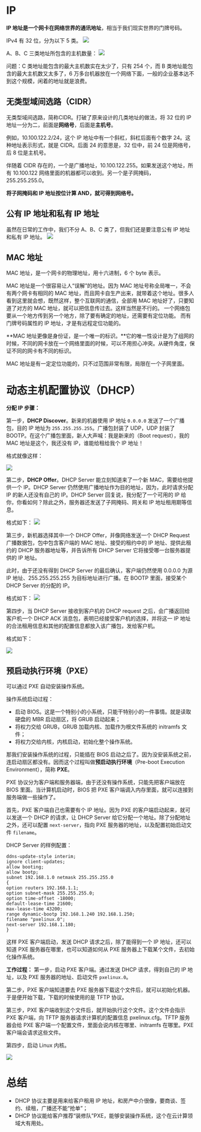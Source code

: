 # IP
**IP 地址是一个网卡在网络世界的通讯地址**，相当于我们现实世界的门牌号码。

IPv4 有 32 位，分为以下 5 类。
![](https://static001.geekbang.org/resource/image/fa/5e/fa9a00346b8a83a84f4c00de948a5b5e.jpg)

A、B、C 三类地址所包含的主机数量：
![](https://static001.geekbang.org/resource/image/6d/4c/6de9d39a68520c8e3b75aa919fadb24c.jpg)

问题：C 类地址能包含的最大主机数实在太少了，只有 254 个，而 B 类地址能包含的最大主机数又太多了，6 万多台机器放在一个网络下面，一般的企业基本达不到这个规模，闲着的地址就是浪费。

## 无类型域间选路（CIDR）
无类型域间选路，简称CIDR。打破了原来设计的几类地址的做法，将 32 位的 IP 地址一分为二，前面是**网络号**，后面是**主机号**。

例如，10.100.122.2/24，这个 IP 地址中有一个斜杠，斜杠后面有个数字 24。这种地址表示形式，就是 CIDR。后面 24 的意思是，32 位中，前 24 位是网络号，后 8 位是主机号。

伴随着 CIDR 存在的，一个是广播地址，10.100.122.255。如果发送这个地址，所有 10.100.122 网络里面的机器都可以收到。另一个是子网掩码，255.255.255.0。

**将子网掩码和 IP 地址按位计算 AND，就可得到网络号。**

## 公有 IP 地址和私有 IP 地址
虽然在日常的工作中，我们不分 A、B、C 类了，但我们还是要注意公有 IP 地址和私有 IP 地址。
![](https://static001.geekbang.org/resource/image/df/a9/df90239efec6e35880b9abe55089ffa9.jpg)

## MAC 地址
MAC 地址，是一个网卡的物理地址，用十六进制，6 个 byte 表示。

MAC 地址是一个很容易让人“误解”的地址。因为 MAC 地址号称全局唯一，不会有两个网卡有相同的 MAC 地址，而且网卡自生产出来，就带着这个地址。很多人看到这里就会想，既然这样，整个互联网的通信，全部用 MAC 地址好了，只要知道了对方的 MAC 地址，就可以把信息传过去。这样当然是不行的。 一个网络包要从一个地方传到另一个地方，除了要有确定的地址，还需要有定位功能。 而有门牌号码属性的 IP 地址，才是有远程定位功能的。

**MAC 地址更像是身份证，是一个唯一的标识。**它的唯一性设计是为了组网的时候，不同的网卡放在一个网络里面的时候，可以不用担心冲突。从硬件角度，保证不同的网卡有不同的标识。

MAC 地址是有一定定位功能的，只不过范围非常有限，局限在一个子网里面。

# 动态主机配置协议（DHCP）
**分配 IP 步骤：**

第一步，**DHCP Discover**。新来的机器使用 IP 地址 `0.0.0.0` 发送了一个广播包，目的 IP 地址为 `255.255.255.255`。广播包封装了 UDP，UDP 封装了 BOOTP。在这个广播包里面，新人大声喊：我是新来的（Boot request），我的 MAC 地址是这个，我还没有 IP，谁能给租给我个 IP 地址！

格式就像这样：

![](https://static001.geekbang.org/resource/image/90/81/90b4d41ee38e891031705d987d5d8481.jpg)

第二步，**DHCP Offer**。DHCP Server 能立刻知道来了一个新 MAC，需要给他提供一个 IP。DHCP Server 仍然使用广播地址作为目的地址，因为，此时请求分配 IP 的新人还没有自己的 IP。DHCP Server 回复说，我分配了一个可用的 IP 给你，你看如何？除此之外，服务器还发送了子网掩码、网关和 IP 地址租用期等信息。

格式如下：
![](https://static001.geekbang.org/resource/image/a5/6b/a52c8c87b925b52059febe9dfcd6be6b.jpg)

第三步，新机器选择其中一个 DHCP Offer，并像网络发送一个 DHCP Request 广播数据包，包中包含客户端的 MAC 地址、接受的租约中的 IP 地址、提供此租约的 DHCP 服务器地址等，并告诉所有 DHCP Server 它将接受哪一台服务器提供的 IP 地址。

此时，由于还没有得到 DHCP Server 的最后确认，客户端仍然使用 0.0.0.0 为源 IP 地址、255.255.255.255 为目标地址进行广播。在 BOOTP 里面，接受某个 DHCP Server 的分配的 IP。

格式如下：
![](https://static001.geekbang.org/resource/image/cd/fa/cdbcaad24e1a4d24dd724e38f6f043fa.jpg)

第四步，当 DHCP Server 接收到客户机的 DHCP request 之后，会广播返回给客户机一个 DHCP ACK 消息包，表明已经接受客户机的选择，并将这一 IP 地址的合法租用信息和其他的配置信息都放入该广播包，发给客户机。

格式如下：

![](https://static001.geekbang.org/resource/image/cc/a9/cca8b0baa4749bb359e453b1b482e1a9.jpg)

## 预启动执行环境（PXE）
可以通过 PXE 自动安装操作系统。

操作系统启动过程：
- 启动 BIOS。这是一个特别小的小系统，只能干特别小的一件事情。就是读取硬盘的 MBR 启动扇区，将 GRUB 启动起来；
- 将权力交给 GRUB，GRUB 加载内核、加载作为根文件系统的 initramfs 文件；
- 将权力交给内核，内核启动，初始化整个操作系统。

那我们安装操作系统的过程，只能插在 BIOS 启动之后了。因为没安装系统之前，连启动扇区都没有。因而这个过程叫做**预启动执行环境**（Pre-boot Execution Environment），简称 **PXE**。

PXE 协议分为客户端和服务器端，由于还没有操作系统，只能先把客户端放在 BIOS 里面。当计算机启动时，BIOS 把 PXE 客户端调入内存里面，就可以连接到服务端做一些操作了。

首先，PXE 客户端自己也需要有个 IP 地址。因为 PXE 的客户端启动起来，就可以发送一个 DHCP 的请求，让 DHCP Server 给它分配一个地址。除了分配地址之外，还可以配置 `next-server`，指向 PXE 服务器的地址，以及配置初始启动文件 `filename`。

DHCP Server 的样例配置：
```
ddns-update-style interim;
ignore client-updates;
allow booting;
allow bootp;
subnet 192.168.1.0 netmask 255.255.255.0
{
option routers 192.168.1.1;
option subnet-mask 255.255.255.0;
option time-offset -18000;
default-lease-time 21600;
max-lease-time 43200;
range dynamic-bootp 192.168.1.240 192.168.1.250;
filename "pxelinux.0";
next-server 192.168.1.180;
}
```
这样 PXE 客户端启动，发送 DHCP 请求之后，除了能得到一个 IP 地址，还可以知道 PXE 服务器在哪里，也可以知道如何从 PXE 服务器上下载某个文件，去初始化操作系统。

**工作过程：**
第一步，启动 PXE 客户端。通过发送 DHCP 请求，得到自己的 IP 地址，以及 PXE 服务器的地址、启动文件 `pxelinux.0`。

第二步，PXE 客户端知道要去 PXE 服务器下载这个文件后，就可以初始化机器。于是便开始下载，下载的时候使用的是 TFTP 协议。

第三步，PXE 客户端收到这个文件后，就开始执行这个文件。这个文件会指示 PXE 客户端，向 TFTP 服务器请求计算机的配置信息 pxelinux.cfg。TFTP 服务器会给 PXE 客户端一个配置文件，里面会说内核在哪里、initramfs 在哪里。PXE 客户端会请求这些文件。

第四步，启动 Linux 内核。

![](https://static001.geekbang.org/resource/image/bb/8e/bbc2b660bba0ad00b5d1179db158498e.jpg)

# 总结
- DHCP 协议主要是用来给客户租用 IP 地址，和房产中介很像，要商谈、签约、续租，广播还不能“抢单”；
- DHCP 协议能给客户推荐“装修队”PXE，能够安装操作系统，这个在云计算领域大有用处。